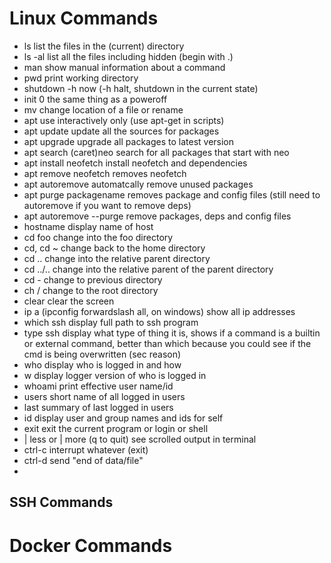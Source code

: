 # Linux Commands

 * ls 
   list the files in the (current) directory
 * ls -al
   list all the files including hidden (begin with .)
 * man
   show manual information about a command
 * pwd
   print working directory
 * shutdown -h now
   (-h halt, shutdown in the current state)
 * init 0 
   the same thing as a poweroff
 * mv
   change location of a file or rename
 * apt
   use interactively only (use apt-get in scripts)
 * apt update 
   update all the sources for packages
 * apt upgrade
   upgrade all packages to latest version
 * apt search (caret)neo
   search for all packages that start with neo
 * apt install neofetch
   install neofetch and dependencies
 * apt remove neofetch
   removes neofetch
 * apt autoremove
   automatcally remove unused packages
 * apt purge packagename
   removes package and config files (still need to autoremove if you want to remove deps)
 * apt autoremove --purge
   remove packages, deps and config files
 * hostname
   display name of host
 * cd foo
   change into the foo directory
 * cd, cd ~
   change back to the home directory
 * cd ..
   change into the relative parent directory
 * cd ../..
   change into the relative parent of the parent directory
 * cd - 
   change to previous directory
 * ch /
   change to the root directory
 * clear
   clear the screen
 * ip a (ipconfig forwardslash all, on windows)
   show all ip addresses
 * which ssh
   display full path to ssh program
 * type ssh
   display what type of thing it is, 
   shows if a command is a builtin or external command,
   better than which because you could see if the cmd is being overwritten (sec reason)
 * who 
   display who is logged in and how
 * w 
   display logger version of  who is logged in
 * whoami
   print effective user name/id
 * users
   short name of all logged in users
 * last
   summary of last logged in users
 * id 
   display user and group names and ids for self
 * exit
   exit the current program or login or shell
 * | less or | more (q to quit)
   see scrolled output in terminal
 * ctrl-c
   interrupt whatever (exit)
 * ctrl-d
   send "end of data/file"
 * 
   
 


## SSH Commands
   
   


# Docker Commands
